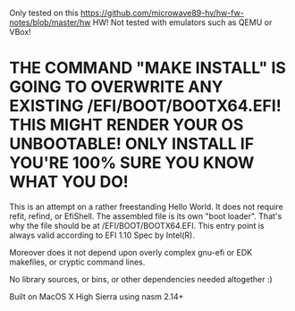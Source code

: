 Only tested on this https://github.com/microwave89-hv/hw-fw-notes/blob/master/hw HW!
Not tested with emulators such as QEMU or VBox!

# THE COMMAND "MAKE INSTALL" IS GOING TO OVERWRITE ANY EXISTING <Volume>/EFI/BOOT/BOOTX64.EFI! THIS MIGHT RENDER YOUR OS UNBOOTABLE! ONLY INSTALL IF YOU'RE 100% SURE YOU KNOW WHAT YOU DO!

This is an attempt on a rather freestanding Hello World. It does not require refit, refind, or EfiShell. The assembled file is its own "boot loader". That's why the file should be at <Volume>/EFI/BOOT/BOOTX64.EFI. This entry point is always valid according to EFI 1.10 Spec by Intel(R).

Moreover does it not depend upon overly complex gnu-efi or EDK makefiles, or cryptic command lines.

No library sources, or bins, or other dependencies needed altogether :) 

Built on MacOS X High Sierra using nasm 2.14+